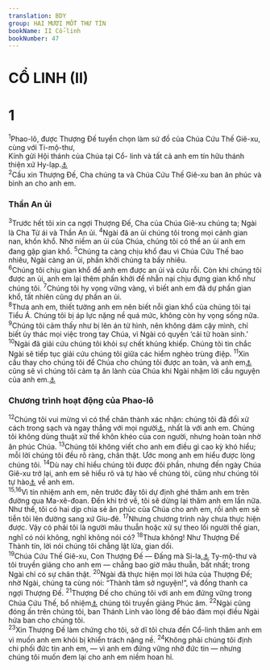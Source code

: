 ```yaml
---
translation: BDY
group: HAI MƯƠI MỐT THƯ TÍN
bookName: II Cổ-linh 
bookNumber: 47
---
```


<div class="title"><h1>CỔ LINH (II)</h1> <h1>1</h1></div>
<span class="verse 2co_1_1"><sup>1</sup>Phao-lô, được Thượng Đế tuyển chọn làm sứ đồ của Chúa Cứu Thế Giê-xu, cùng với Ti-mộ-thư,<br/>Kính gửi Hội thánh của Chúa tại Cổ- linh và tất cả anh em tín hữu thánh thiện xứ Hy-lạp.<a href="#" data-toggle="tooltip" data-placement="bottom" title="Nt Achaia (Cổ-linh là trung tâm hành chính và thương mại của xứ này)">⚓</a><br/></span>
<span class="verse 2co_1_2"><sup>2</sup>Cầu xin Thượng Đế, Cha chúng ta và Chúa Cứu Thế Giê-xu ban ân phúc và bình an cho anh em.</span>
<div class="title"><h3>Thần An ủi</h3></div>
<span class="verse 2co_1_3"><sup>3</sup>Trước hết tôi xin ca ngợi Thượng Đế, Cha của Chúa Giê-xu chúng ta; Ngài là Cha Từ ái và Thần An ủi. </span>
<span class="verse 2co_1_4"><sup>4</sup>Ngài đã an ủi chúng tôi trong mọi cảnh gian nan, khốn khổ. Nhờ niềm an ủi của Chúa, chúng tôi có thể an ủi anh em đang gặp gian khổ. </span>
<span class="verse 2co_1_5"><sup>5</sup>Chúng ta càng chịu khổ đau vì Chúa Cứu Thế bao nhiêu, Ngài càng an ủi, phấn khởi chúng ta bấy nhiêu.<br/></span>
<span class="verse 2co_1_6"><sup>6</sup>Chúng tôi chịu gian khổ để anh em được an ủi và cứu rỗi. Còn khi chúng tôi được an ủi, anh em lại thêm phấn khởi để nhẫn nại chịu đựng gian khổ như chúng tôi. </span>
<span class="verse 2co_1_7"><sup>7</sup>Chúng tôi hy vọng vững vàng, vì biết anh em đã dự phần gian khổ, tất nhiên cũng dự phần an ủi.<br/></span>
<span class="verse 2co_1_8"><sup>8</sup>Thưa anh em, thiết tưởng anh em nên biết nỗi gian khổ của chúng tôi tại Tiểu Á. Chúng tôi bị áp lực nặng nề quá mức, không còn hy vọng sống nữa. </span>
<span class="verse 2co_1_9"><sup>9</sup>Chúng tôi cảm thấy như bị lên án tử hình, nên không dám cậy mình, chỉ biết ủy thác mọi việc trong tay Chúa, vì Ngài có quyền ‘cải tử hoàn sinh.’ </span>
<span class="verse 2co_1_10"><sup>10</sup>Ngài đã giải cứu chúng tôi khỏi sự chết khủng khiếp. Chúng tôi tin chắc Ngài sẽ tiếp tục giải cứu chúng tôi giữa các hiểm nghèo trùng điệp.</span>
<span class="verse 2co_1_11"><sup>11</sup>Xin cầu thay cho chúng tôi để Chúa cho chúng tôi được an toàn, và anh em<a href="#" data-toggle="tooltip" data-placement="bottom" title="Nt nhiều người">⚓</a> cũng sẽ vì chúng tôi cảm tạ ân lành của Chúa khi Ngài nhậm lời cầu nguyện của anh em.<a href="#" data-toggle="tooltip" data-placement="bottom" title="Nt nhiều người">⚓</a></span>
<div class="title"><h3>Chương trình hoạt động của Phao-lô</h3></div>
<span class="verse 2co_1_12"><sup>12</sup>Chúng tôi vui mừng vì có thể chân thành xác nhận: chúng tôi đã đối xử cách trong sạch và ngay thẳng với mọi người<a href="#" data-toggle="tooltip" data-placement="bottom" title="Nt trong sự thánh sạch và chân thật của Thượng Đế">⚓</a>, nhất là với anh em. Chúng tôi không dùng thuật xử thế khôn khéo của con người, nhưng hoàn toàn nhờ ân phúc Chúa. </span>
<span class="verse 2co_1_13"><sup>13</sup>Chúng tôi không viết cho anh em điều gì cao kỳ khó hiểu; mỗi lời chúng tôi đều rõ ràng, chân thật. Ước mong anh em hiểu được lòng chúng tôi. </span>
<span class="verse 2co_1_14"><sup>14</sup>Dù nay chỉ hiểu chúng tôi được đôi phần, nhưng đến ngày Chúa Giê-xu trở lại, anh em sẽ hiểu rõ và tự hào về chúng tôi, cũng như chúng tôi tự hào<a href="#" data-toggle="tooltip" data-placement="bottom" title="Nt khoe khoang">⚓</a> về anh em.<br/></span>
<span class="verse 2co_1_15 2co_1_16"><sup>15,16</sup>Vì tín nhiệm anh em, nên trước đây tôi dự định ghé thăm anh em trên đường qua Ma-xê-đoan. Đến khi trở về, tôi sẽ dừng lại thăm anh em lần nữa. Như thế, tôi có hai dịp chia sẻ ân phúc của Chúa cho anh em, rồi anh em sẽ tiễn tôi lên đường sang xứ Giu-đê. </span>
<span class="verse 2co_1_17"><sup>17</sup>Nhưng chương trình này chưa thực hiện được. Vậy có phải tôi là người mâu thuẫn hoặc xử sự  theo lối người thế gian, nghĩ có nói không, nghĩ không nói có? </span>
<span class="verse 2co_1_18"><sup>18</sup>Thưa không! Như Thượng Đế Thành tín, lời nói chúng tôi chẳng lật lừa, gian dối.<br/></span>
<span class="verse 2co_1_19"><sup>19</sup>Chúa Cứu Thế Giê-xu, Con Thượng Đế — Đấng mà Si-la,<a href="#" data-toggle="tooltip" data-placement="bottom" title="Nt Silouanós">⚓</a> Ty-mộ-thư và tôi truyền giảng cho anh em — chẳng bao giờ mâu thuẫn, bất nhất; trong Ngài chỉ có sự chân thật. </span>
<span class="verse 2co_1_20"><sup>20</sup>Ngài đã thực hiện mọi lời hứa của Thượng Đế; nhờ Ngài, chúng ta cùng nói: “Thành tâm sở nguyện!”, và đồng thanh ca ngợi Thượng Đế. </span>
<span class="verse 2co_1_21"><sup>21</sup>Thượng Đế cho chúng tôi với anh em đứng vững trong Chúa Cứu Thế, bổ nhiệm<a href="#" data-toggle="tooltip" data-placement="bottom" title="Nt xức dầu">⚓</a> chúng tôi truyền giảng Phúc âm. </span>
<span class="verse 2co_1_22"><sup>22</sup>Ngài cũng đóng ấn trên chúng tôi, ban Thánh Linh vào lòng để bảo đảm mọi điều Ngài hứa ban cho chúng tôi.<br/></span>
<span class="verse 2co_1_23"><sup>23</sup>Xin Thượng Đế làm chứng cho tôi, sở dĩ tôi chưa đến Cổ-linh thăm anh em vì muốn anh em khỏi bị khiển trách nặng nề. </span>
<span class="verse 2co_1_24"><sup>24</sup>Không phải chúng tôi định chi phối đức tin anh em, — vì anh em đứng vững nhờ đức tin — nhưng chúng tôi muốn đem lại cho anh em niềm hoan hỉ.</span>
